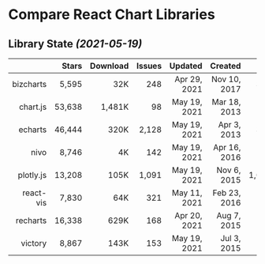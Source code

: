 # Compare React Chart Libraries

## Library State _(2021-05-19)_

|           |  Stars | Download | Issues |      Updated |      Created |    Size |
|----------:|-------:|---------:|-------:|-------------:|-------------:|--------:|
| bizcharts |  5,595 |      32K |    248 | Apr 29, 2021 | Nov 10, 2017 |   387.8KB |
|  chart.js | 53,638 |   1,481K |     98 | May 19, 2021 | Mar 18, 2013 |    60.6KB |
|   echarts | 46,444 |     320K |  2,128 | May 19, 2021 |  Apr 3, 2013 |   308.6KB |
|      nivo |  8,746 |       4K |    142 | May 19, 2021	| Apr 16, 2016 |    98.9KB |
| plotly.js | 13,208 |     105K |  1,091 | May 19, 2021	|  Nov 6, 2015 | 1,032.1KB |
| react-vis |  7,830 |      64K |    321 | May 11, 2021 | Feb 23, 2016 |    79.2KB |
|  recharts | 16,338 |     629K |    168 | Apr 20, 2021 |  Aug 7, 2015 |   124.3KB |
|   victory |  8,867 |     143K |    153 | May 19, 2021 |  Jul 3, 2015 |   130.5KB |


